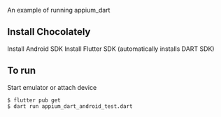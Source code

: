 An example of running appium_dart

## Install Chocolately
Install Android SDK
Install Flutter SDK (automatically installs DART SDK)

## To run
Start emulator or attach device
```
$ flutter pub get
$ dart run appium_dart_android_test.dart
```
